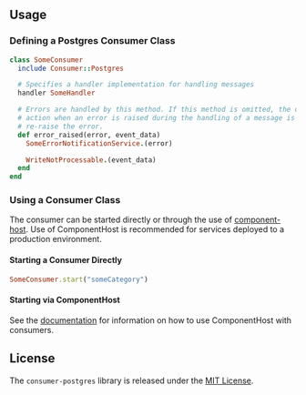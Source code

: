 ## Usage

### Defining a Postgres Consumer Class

```ruby
class SomeConsumer
  include Consumer::Postgres

  # Specifies a handler implementation for handling messages
  handler SomeHandler

  # Errors are handled by this method. If this method is omitted, the default
  # action when an error is raised during the handling of a message is to
  # re-raise the error.
  def error_raised(error, event_data)
    SomeErrorNotificationService.(error)

    WriteNotProcessable.(event_data)
  end
end
```

### Using a Consumer Class

The consumer can be started directly or through the use of [component-host](https://github.com/eventide-project/component-host). Use of ComponentHost is recommended for services deployed to a production environment.

#### Starting a Consumer Directly

```ruby
SomeConsumer.start("someCategory")
```

#### Starting via ComponentHost

See the [documentation](https://github.com/eventide-project/component-host) for information on how to use ComponentHost with consumers.

## License

The `consumer-postgres` library is released under the [MIT License](https://github.com/eventide-project/consumer/blob/master/MIT-License.txt).
